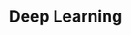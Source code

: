 ---
title: "Deep Learning"
description: "딥러닝 지식 저장소"
slug: "DL"
image: "DL.jpg"
style:
    background: "#2a9dee"
    color: "#fff"
---